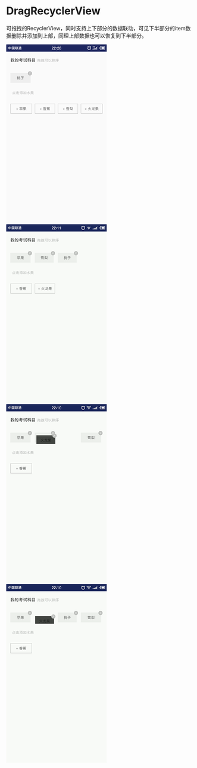 # DragRecyclerView

可拖拽的RecyclerView，同时支持上下部分的数据联动，可见下半部分的item数据删除并添加到上部，同理上部数据也可以恢复到下半部分。

![image](https://github.com/superzhang2013/DragRecyclerView/blob/master/images-folder/Screenshot_2017-11-02-22-28-36-947_DragRecyclerVi.png)
![image](https://github.com/superzhang2013/DragRecyclerView/blob/master/images-folder/Screenshot_2017-11-02-22-29-12-235_%E7%9B%B8%E5%86%8C.png)
![image](https://github.com/superzhang2013/DragRecyclerView/blob/master/images-folder/Screenshot_2017-11-02-22-28-52-636_%E7%9B%B8%E5%86%8C.png)
![image](https://github.com/superzhang2013/DragRecyclerView/blob/master/images-folder/Screenshot_2017-11-02-22-29-07-856_%E7%9B%B8%E5%86%8C.png)
